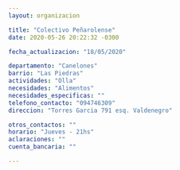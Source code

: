 ```yaml
---
layout: organizacion

title: "Colectivo Peñarolense"
date: 2020-05-26 20:22:32 -0300

fecha_actualizacion: "18/05/2020"

departamento: "Canelones"
barrio: "Las Piedras"
actividades: "Olla"
necesidades: "Alimentos"
necesidades_especificas: ""
telefono_contacto: "094746309"
direccion: "Torres Garcia 791 esq. Valdenegro"

otros_contactos: ""
horario: "Jueves - 21hs"
aclaraciones: ""
cuenta_bancaria: ""

---
```

